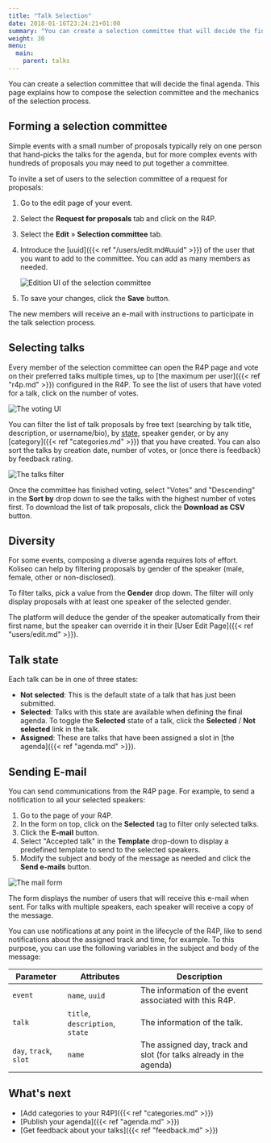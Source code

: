 ```yaml
---
title: "Talk Selection"
date: 2018-01-16T23:24:21+01:00
summary: "You can create a selection committee that will decide the final agenda. This page explains how to compose the committee and the mechanics of the selection process."
weight: 30
menu:
  main:
    parent: talks
---
```


You can create a selection committee that will decide the final agenda. This page explains how to compose the selection committee and the mechanics of the selection process.

## Forming a selection committee

Simple events with a small number of proposals typically rely on one person that hand-picks the talks for the agenda, but for more complex events with hundreds of proposals you may need to put together a committee.

To invite a set of users to the selection committee of a request for proposals:

1. Go to the edit page of your event.
2. Select the **Request for proposals** tab and click on the R4P.
3. Select the **Edit** &raquo; **Selection committee** tab.
4. Introduce the [uuid]({{< ref "/users/edit.md#uuid" >}}) of the user that you want to add to the committee. You can add as many members as needed.

   ![Edition UI of the selection committee](/img/screenshots/talks/selection-committee.jpg)

5) To save your changes, click the **Save** button.

The new members will receive an e-mail with instructions to participate in the talk selection process.

## Selecting talks

Every member of the selection committee can open the R4P page and vote on their preferred talks multiple times, up to [the maximum per user]({{< ref "r4p.md" >}}) configured in the R4P. To see the list of users that have voted for a talk, click on the number of votes.

![The voting UI](/img/screenshots/talks/talks-vote.jpg)

You can filter the list of talk proposals by free text (searching by talk title, description, or username/bio), by [state](#talk-state), speaker gender, or by any [category]({{< ref "categories.md" >}}) that you have created. You can also sort the talks by creation date, number of votes, or (once there is feedback) by feedback rating.

![The talks filter](/img/screenshots/talks/talks-filter.jpg)

Once the committee has finished voting, select "Votes" and "Descending" in the **Sort by** drop down to see the talks with the highest number of votes first. To download the list of talk proposals, click the **Download as CSV** button.

## Diversity

For some events, composing a diverse agenda requires lots of effort. Koliseo can help by filtering proposals by gender of the speaker (male, female, other or non-disclosed).

To filter talks, pick a value from the **Gender** drop down. The filter will only display proposals with at least one speaker of the selected gender.

The platform will deduce the gender of the speaker automatically from their first name, but the speaker can override it in their [User Edit Page]({{< ref "users/edit.md" >}}).

## Talk state

Each talk can be in one of three states:

- **Not selected**: This is the default state of a talk that has just been submitted.
- **Selected**: Talks with this state are available when defining the final agenda. To toggle the **Selected** state of a talk, click the **Selected** / **Not selected** link in the talk.
- **Assigned**: These are talks that have been assigned a slot in [the agenda]({{< ref "agenda.md" >}}).

## Sending E-mail

You can send communications from the R4P page. For example, to send a notification to all your selected speakers:

1. Go to the page of your R4P.
2. In the form on top, click on the **Selected** tag to filter only selected talks.
3. Click the **E-mail** button.
4. Select "Accepted talk" in the **Template** drop-down to display a predefined template to send to the selected speakers.
5. Modify the subject and body of the message as needed and click the **Send e-mails** button.

![The mail form](/img/screenshots/talks/mail.jpg)

The form displays the number of users that will receive this e-mail when sent. For talks with multiple speakers, each speaker will receive a copy of the message.

You can use notifications at any point in the lifecycle of the R4P, like to send notifications about the assigned track and time, for example. To this purpose, you can use the following variables in the subject and body of the message:

| Parameter              | Attributes                      | Description                                                        |
| ---------------------- | ------------------------------- | ------------------------------------------------------------------ |
| `event`                | `name`, `uuid`                  | The information of the event associated with this R4P.             |
| `talk`                 | `title`, `description`, `state` | The information of the talk.                                       |
| `day`, `track`, `slot` | `name`                          | The assigned day, track and slot (for talks already in the agenda) |

## What's next

- [Add categories to your R4P]({{< ref "categories.md" >}})
- [Publish your agenda]({{< ref "agenda.md" >}})
- [Get feedback about your talks]({{< ref "feedback.md" >}})
